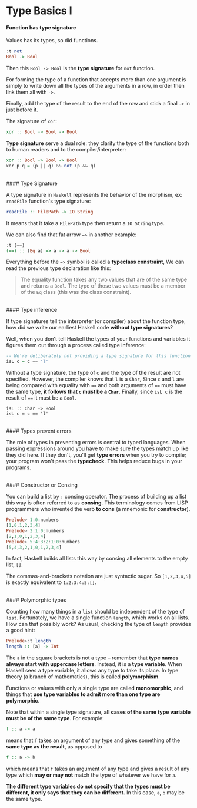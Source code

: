 # Type Basics I

#### Function has type signature

Values has its types, so did functions.

```haskell
:t not
Bool -> Bool
```

Then this `Bool -> Bool` is the **type signature** for `not` function.

For forming the type of a function that accepts more than one argument is simply to write down all the types of the arguments in a row, in order then link them all with `->`. 

Finally, add the type of the result to the end of the row and stick a final `->` in just before it.

The signature of `xor`:

```haskell
xor :: Bool -> Bool -> Bool
```

**Type signature** serve a dual role: they clarify the type of the functions both to human readers and to the compiler/interpreter:

```haskell
xor :: Bool -> Bool -> Bool
xor p q = (p || q) && not (p && q)
```

<br>
#### Type Signature

A type signature in `Haskell` represents the behavior of the morphism, ex: `readFile` function's type signature:

```haskell
readFile :: FilePath -> IO String
```

It means that it take a `FilePath` type then return a `IO String` type.

We can also find that fat arrow `=>` in another example:

```haskell
:t (==)  
(==) :: (Eq a) => a -> a -> Bool  
```

Everything before the `=>` symbol is called a **typeclass constraint**, We can read the previous type declaration like this:

> The equality function takes any two values that are of the same type and returns a `Bool`. The type of those two values must be a member of the `Eq` class (this was the class constraint).

<br>
#### Type inference

If type signatures tell the interpreter (or compiler) about the function type, how did we write our earliest Haskell code **without type signatures**? 

Well, when you don't tell Haskell the types of your functions and variables it figures them out through a process called type inference:

```haskell
-- We're deliberately not providing a type signature for this function
isL c = c == 'l'
```

Without a type signature, the type of `c` and the type of the result are not specified. However, the compiler knows that `l` is a `Char`, Since `c` and `l` are being compared with equality with `==` and both arguments of `==` must have the same type, **it follows that `c` must be a `Char`**.  Finally, since `isL c` is the result of `==` it must be a `Bool`.

```hasekll
isL :: Char -> Bool
isL c = c == 'l'
```

<br>
#### Types prevent errors

The role of types in preventing errors is central to typed languages. When passing expressions around you have to make sure the types match up like they did here. If they don't, you'll get **type errors** when you try to compile; your program won't pass the **typecheck**. This helps reduce bugs in your programs.

<br>
#### Constructor or Consing

You can build a list by `:` consing operator. The process of building up a list this way is often referred to as **consing**. This terminology comes from LISP programmers who invented the verb **to cons** (a mnemonic for **constructor**).

```haskell
Prelude> 1:0:numbers
[1,0,1,2,3,4]
Prelude> 2:1:0:numbers
[2,1,0,1,2,3,4]
Prelude> 5:4:3:2:1:0:numbers
[5,4,3,2,1,0,1,2,3,4]
```

In fact, Haskell builds all lists this way by consing all elements to the empty list, `[]`.

The commas-and-brackets notation are just syntactic sugar. So `[1,2,3,4,5]` is exactly equivalent to `1:2:3:4:5:[]`.

<br>
#### Polymorphic types

Counting how many things in a `list` should be independent of the type of `list`. Fortunately, we have a single function `length`, which works on all lists. How can that possibly work? As usual, checking the type of `length` provides a good hint:

```haskell
Prelude>:t length
length :: [a] -> Int
```

The `a` in the square brackets is not a type – remember that **type names always start with uppercase letters**. Instead, it is a **type variable**. When Haskell sees a type variable, it allows any type to take its place. In type theory (a branch of mathematics), this is called **polymorphism**.

Functions or values with only a single type are called **monomorphic**, and things that **use type variables to admit more than one type are polymorphic**.

Note that within a single type signature, **all cases of the same type variable must be of the same type**. For example:

```haskell
f :: a -> a
```

means that `f` takes an argument of any type and gives something of the **same type as the result**, as opposed to

```haskell
f :: a -> b
```

which means that `f` takes an argument of any type and gives a result of any type which **may or may not** match the type of whatever we have for `a`. 

**The different type variables do not specify that the types must be different, it only says that they can be different.** In this case, `a`, `b` may be the same type.

